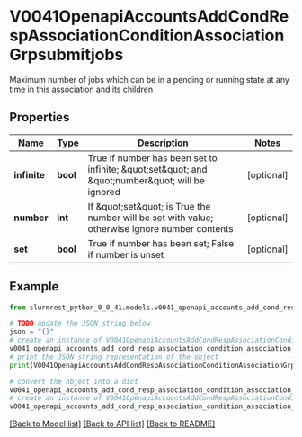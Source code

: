 # V0041OpenapiAccountsAddCondRespAssociationConditionAssociationGrpsubmitjobs

Maximum number of jobs which can be in a pending or running state at any time in this association and its children

## Properties

Name | Type | Description | Notes
------------ | ------------- | ------------- | -------------
**infinite** | **bool** | True if number has been set to infinite; \&quot;set\&quot; and \&quot;number\&quot; will be ignored | [optional] 
**number** | **int** | If \&quot;set\&quot; is True the number will be set with value; otherwise ignore number contents | [optional] 
**set** | **bool** | True if number has been set; False if number is unset | [optional] 

## Example

```python
from slurmrest_python_0_0_41.models.v0041_openapi_accounts_add_cond_resp_association_condition_association_grpsubmitjobs import V0041OpenapiAccountsAddCondRespAssociationConditionAssociationGrpsubmitjobs

# TODO update the JSON string below
json = "{}"
# create an instance of V0041OpenapiAccountsAddCondRespAssociationConditionAssociationGrpsubmitjobs from a JSON string
v0041_openapi_accounts_add_cond_resp_association_condition_association_grpsubmitjobs_instance = V0041OpenapiAccountsAddCondRespAssociationConditionAssociationGrpsubmitjobs.from_json(json)
# print the JSON string representation of the object
print(V0041OpenapiAccountsAddCondRespAssociationConditionAssociationGrpsubmitjobs.to_json())

# convert the object into a dict
v0041_openapi_accounts_add_cond_resp_association_condition_association_grpsubmitjobs_dict = v0041_openapi_accounts_add_cond_resp_association_condition_association_grpsubmitjobs_instance.to_dict()
# create an instance of V0041OpenapiAccountsAddCondRespAssociationConditionAssociationGrpsubmitjobs from a dict
v0041_openapi_accounts_add_cond_resp_association_condition_association_grpsubmitjobs_from_dict = V0041OpenapiAccountsAddCondRespAssociationConditionAssociationGrpsubmitjobs.from_dict(v0041_openapi_accounts_add_cond_resp_association_condition_association_grpsubmitjobs_dict)
```
[[Back to Model list]](../README.md#documentation-for-models) [[Back to API list]](../README.md#documentation-for-api-endpoints) [[Back to README]](../README.md)


